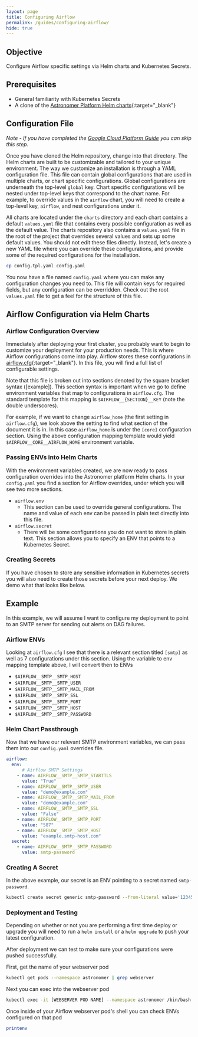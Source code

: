 ```yaml
---
layout: page
title: Configuring Airflow
permalink: /guides/configuring-airflow/
hide: true
---
```


## Objective

Configure Airflow specific settings via Helm charts and Kubernetes Secrets.

## Prerequisites

* General familiarity with Kubernetes Secrets
* A clone of the [Astronomer Platform Helm charts](https://github.com/astronomerio/helm.astronomer.io){:target="_blank"}

## Configuration File
_Note - If you have completed the [Google Cloud Platform Guide](/guides/google-cloud/) you can skip this step._

Once you have cloned the Helm repository, change into that directory. The Helm charts are built to be customizable and tailored to your unique environment. The way we customize an installation is through a YAML configuration file. This file can contain global configurations that are used in multiple charts, or chart specific configurations. Global configurations are underneath the top-level `global` key. Chart specific configurations will be nested under top-level keys that correspond to the chart name. For example, to override values in the `airflow` chart, you will need to create a top-level key, `airflow`, and nest configurations under it.

All charts are located under the `charts` directory and each chart contains a default `values.yaml` file that contains every possible configuration as well as the default value. The charts repository also contains a `values.yaml` file in the root of the project that overrides several values and sets up some default values. You should not edit these files directly. Instead, let's create a new YAML file where you can override these configurations, and provide some of the required configurations for the installation.

```bash
cp config.tpl.yaml config.yaml
```

You now have a file named `config.yaml` where you can make any configuration changes you need to. This file will contain keys for required fields, but any configuration can be overridden. Check out the root `values.yaml` file to get a feel for the structure of this file.

## Airflow Configuration via Helm Charts

### Airflow Configuration Overview
Immediately after deploying your first cluster, you probably want to begin to customize your deployment for your production needs. This is where Airflow configurations come into play. Airflow stores these configurations in [airflow.cfg](https://github.com/apache/incubator-airflow/blob/master/airflow/config_templates/default_airflow.cfg){:target="_blank"}. In this file, you will find a full list of configurable settings. 

Note that this file is broken out into sections denoted by the square bracket syntax ([example]). This section syntax is important when we go to define environment variables that map to configurations in `airflow.cfg`. The standard template for this mapping is `$AIRFLOW__{SECTION}__KEY` (note the double underscores). 

For example, if we want to change `airflow_home` (the first setting in `airflow.cfg`), we look above the setting to find what section of the document it is in. In this case `airflow_home` is under the `[core]` configuration section. Using the above configuration mapping template would yield `$AIRFLOW__CORE__AIRFLOW_HOME` environment variable. 

### Passing ENVs into Helm Charts
With the environment variables created, we are now ready to pass configuration overrides into the Astronomer platform Helm charts. In your `config.yaml` you find a section for Airflow overrides, under which you will see two more sections.

* `airflow.env`
    * This section can be used to override general configurations. The name and value of each env can be passed in plain text directly into this file.
* `airflow.secret`
    * There will be some configurations you do not want to store in plain text. This section allows you to specify an ENV that points to a Kubernetes Secret.

### Creating Secrets
If you have chosen to store any sensitive information in Kubernetes secrets you will also need to create those secrets before your next deploy. We demo what that looks like below.

## Example
In this example, we will assume I want to configure my deployment to point to an SMTP server for sending out alerts on DAG failures.

### Airflow ENVs

Looking at `airflow.cfg` I see that there is a relevant section titled `[smtp]` as well as 7 configurations under this section. Using the variable to env mapping template above, I will convert then to ENVs

* `$AIRFLOW__SMTP__SMTP_HOST`
* `$AIRFLOW__SMTP__SMTP_USER`
* `$AIRFLOW__SMTP__SMTP_MAIL_FROM`
* `$AIRFLOW__SMTP__SMTP_SSL`
* `$AIRFLOW__SMTP__SMTP_PORT`
* `$AIRFLOW__SMTP__SMTP_HOST`
* `$AIRFLOW__SMTP__SMTP_PASSWORD`

### Helm Chart Passthrough

Now that we have our relevant SMTP environment variables, we can pass them into our `config.yaml` overrides file.

```yaml
airflow:
  env:
      # Airflow SMTP Settings
    - name: AIRFLOW__SMTP__SMTP_STARTTLS
      value: "True"
    - name: AIRFLOW__SMTP__SMTP_USER
      value: "demo@example.com"
    - name: AIRFLOW__SMTP__SMTP_MAIL_FROM
      value: "demo@example.com"
    - name: AIRFLOW__SMTP__SMTP_SSL
      value: "False"
    - name: AIRFLOW__SMTP__SMTP_PORT
      value: "587"
    - name: AIRFLOW__SMTP__SMTP_HOST
      value: "example.smtp-host.com"
  secret:
    - name: AIRFLOW__SMTP__SMTP_PASSWORD
      value: smtp-password
```

### Creating A Secret
In the above example, our secret is an ENV pointing to a secret named `smtp-password`. 

```bash
kubectl create secret generic smtp-password --from-literal value='123456password' --namespace astronomer
```

### Deployment and Testing
Depending on whether or not you are performing a first time deploy or upgrade you will need to run a `helm install` or a `helm upgrade` to push your latest configuration.

After deployment we can test to make sure your configurations were pushed successfully.

First, get the name of your webserver pod
```bash
kubectl get pods --namespace astronomer | grep webserver
```

Next you can exec into the webserver pod
```bash
kubectl exec -it [WEBSERVER POD NAME] --namespace astronomer /bin/bash
```

Once inside of your Airflow webserver pod's shell you can check ENVs configured on that pod

```bash
printenv
```

